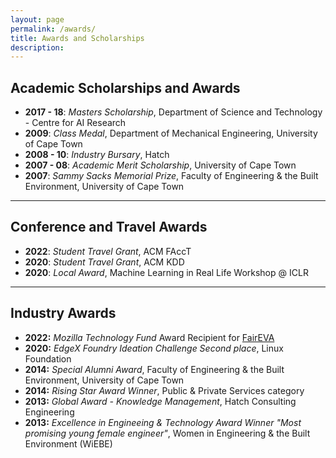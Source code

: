 ```yaml
---
layout: page
permalink: /awards/
title: Awards and Scholarships
description: 
---
```


## Academic Scholarships and Awards

* __2017 - 18__: *Masters Scholarship*, Department of Science and Technology - Centre for AI Research 
* __2009__: *Class Medal*, Department of Mechanical Engineering, University of Cape Town
* __2008 - 10__: *Industry Bursary*, Hatch
* __2007 - 08__: *Academic Merit Scholarship*, University of Cape Town
* __2007__: *Sammy Sacks Memorial Prize*, Faculty of Engineering & the Built Environment, University of Cape Town

---

## Conference and Travel Awards

* __2022__: *Student Travel Grant*, ACM FAccT
* __2020__: *Student Travel Grant*, ACM KDD
* __2020__: *Local Award*, Machine Learning in Real Life Workshop @ ICLR
 
---

## Industry Awards

* __2022:__ _Mozilla Technology Fund_ Award Recipient for [FairEVA](projects/2022_faireva.markdown)
* __2020:__ _EdgeX Foundry Ideation Challenge Second place_, Linux Foundation
* __2014:__ _Special Alumni Award_, Faculty of Engineering & the Built Environment, University of Cape Town
* __2014:__ _Rising Star Award Winner_, Public & Private Services category
* __2013:__ _Global Award - Knowledge Management_, Hatch Consulting Engineering
* __2013:__ _Excellence in Engineeing & Technology Award Winner "Most promising young female engineer"_, Women in Engineering & the Built Environment (WiEBE)

